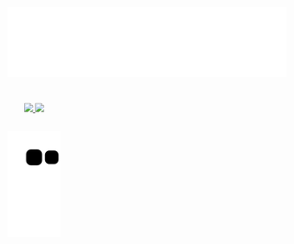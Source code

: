 

<br></br>

<p align="center">
<img src="header.svg" />
</p>

&nbsp;

 <div style="display:flex">
 <div align="center">
  <a href="https://github.com/mateusrg">
   <img src="https://github-readme-stats.vercel.app/api?username=mateusrg&show_icons=true&theme=dark"/>
  <img height="180em" src="https://github-readme-stats.vercel.app/api/top-langs/?username=mateusrg&layout=compact&langs_count=16&theme=dracula"/>
<div>

  </div> 
   
<br>
   <div> 
  
 
   
 
  ![Snake animation](https://github.com/rafaballerini/rafaballerini/blob/output/github-contribution-grid-snake.svg)
 
</div>

